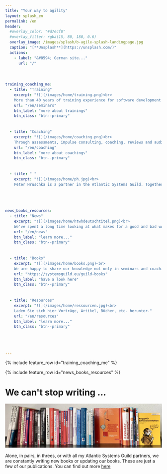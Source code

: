 ```yaml
---
title: "Your way to agility"
layout: splash_en
permalink: /en
header: 
  #overlay_color: "#d7ecf8"
  #overlay_filter: rgba(15, 80, 180, 0.6)
  overlay_image: /images/splash/b-agile-splash-landingpage.jpg
  caption: "[**Unsplash**](https://unsplash.com/)"
  actions:
    - label: "&#8594; German site..."
      url: "/"



training_coaching_me:
  - title: "Training"
    excerpt: "![](/images/home/training.png)<br>
    More than 40 years of training experience for software development methods I would like to pass on to you. As an accredited partner of **IREB** and **iSAQB**, I will train you not only in all topics related to agility, but also in classical requirements engineering and software architectures."
    url: "/en/seminars"
    btn_label: "more about trainings"
    btn_class: "btn--primary"
    
      
  - title: "Coaching"
    excerpt: "![](/images/home/coaching.png)<br>
    Through assessments, impulse consulting, coaching, reviews and audits I make your team fit for the project. Often _Training on the Job_ (learning on the basis of your own task) is the most effective way to better development processes."
    url: "/en/coaching"
    btn_label: "more about coachings"
    btn_class: "btn--primary" 


  - title: " "
    excerpt: "![](/images/home/ph.jpg)<br>
    Peter Hruschka is a partner in the Atlantic Systems Guild. Together with Tom DeMarco, Tim Lister, Steve McMenamin, Suzanne and James Robertson, he has been working for many years to make systems and software development more transparent, effective, pragmatic and thus more successful."




news_books_resources: 
  - title: "News"
    excerpt: "![](/images/home/htwhdeutschtitel.png)<br>
    We've spent a long time looking at what makes for a good and bad working atmosphere and how corporate culture leads to certain patterns of behavior. Read more in the two new books from Carl-Hanser."
    url: "/en/news"
    btn_label: "learn more..."
    btn_class: "btn--primary" 


  - title: "Books"
    excerpt: "![](/images/home/books.png)<br>
    We are happy to share our knowledge not only in seminars and coaching, but also in book form."
    url: "https://systemsguild.eu/guild-books"
    btn_label: "have a look here"
    btn_class: "btn--primary"

    
  - title: "Resources"
    excerpt: "![](/images/home/ressourcen.jpg)<br>
    Laden Sie sich hier Vorträge, Artikel, Bücher, etc. herunter."
    url: "/en/resources"
    btn_label: "learn more..."
    btn_class: "btn--primary"
   



---
```


{% include feature_row id="training_coaching_me" %}

{% include feature_row id="news_books_resources" %}


# We can't stop writing ... 
![](/images/home/guildbooks.jpeg)
<br>

Alone, in pairs, in threes, or with all my Atlantic Systems Guild partners, we are constantly writing new books or updating our books. These are just a few of our publications. You can find out more [here](https://systemsguild.eu/guild-books)


